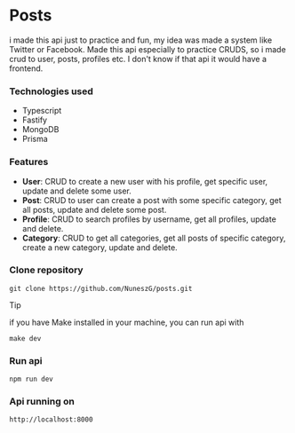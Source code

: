 # Posts
i made this api just to practice and fun, my idea was made a system like Twitter or Facebook. Made this api especially to practice CRUDS, so i made crud to user, posts, profiles etc. I don't know if that api it would have a frontend.

### Technologies used 
- Typescript
- Fastify
- MongoDB
- Prisma

### Features
- __User__: CRUD to create a new user with his profile, get specific user, update and delete some user.
- __Post__: CRUD to user can create a post with some specific category, get all posts, update and delete some post.
- __Profile__: CRUD to search profiles by username, get all profiles, update and delete.
- __Category__: CRUD to get all categories, get all posts of specific category, create a new category, update and delete.

### Clone repository
```
git clone https://github.com/NuneszG/posts.git
```

> [!TIP]
> if you have Make installed in your machine, you can run api with 
>```
>make dev    
>```

### Run api
```
npm run dev
```

### Api running on
```
http://localhost:8000
```

